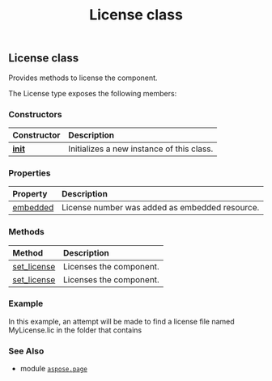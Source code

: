 ﻿---
title: License class
second_title: Aspose.Page for Python via .NET API References
description: 
type: docs
weight: 90
url: /python-net/aspose.page/license/
is_root: false
---

## License class

Provides methods to license the component.



The License type exposes the following members:

### Constructors
| Constructor | Description |
| :- | :- |
| [__init__](/page/python-net/aspose.page/license/__init__/#) | Initializes a new instance of this class. |


### Properties
| Property | Description |
| :- | :- |
| [embedded](/page/python-net/aspose.page/license/embedded) | License number was added as embedded resource. |


### Methods
| Method | Description |
| :- | :- |
| [set_license](/page/python-net/aspose.page/license/set_license/#str) | Licenses the component. |
| [set_license](/page/python-net/aspose.page/license/set_license/#io.RawIOBase) | Licenses the component. |



### Example 


In this example, an attempt will be made to find a license file named MyLicense.lic
in the folder that contains

### See Also
* module [`aspose.page`](..)
